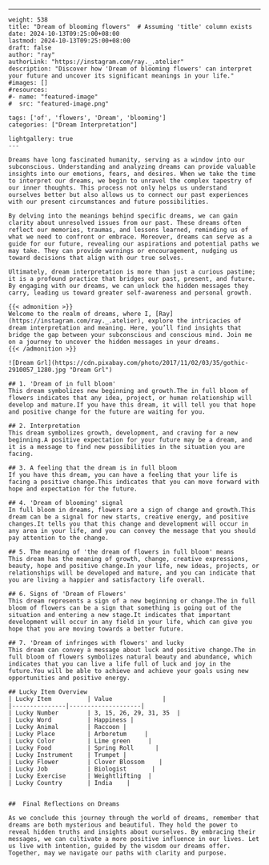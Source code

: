 ---
    weight: 538
    title: "Dream of blooming flowers"  # Assuming 'title' column exists
    date: 2024-10-13T09:25:00+08:00
    lastmod: 2024-10-13T09:25:00+08:00
    draft: false
    author: "ray"
    authorLink: "https://instagram.com/ray._.atelier"
    description: "Discover how 'Dream of blooming flowers' can interpret your future and uncover its significant meanings in your life."
    #images: []
    #resources:
    #- name: "featured-image"
    #  src: "featured-image.png"
    
    tags: ['of', 'flowers', 'Dream', 'blooming']
    categories: ["Dream Interpretation"]
    
    lightgallery: true
    ---
    
    Dreams have long fascinated humanity, serving as a window into our subconscious. Understanding and analyzing dreams can provide valuable insights into our emotions, fears, and desires. When we take the time to interpret our dreams, we begin to unravel the complex tapestry of our inner thoughts. This process not only helps us understand ourselves better but also allows us to connect our past experiences with our present circumstances and future possibilities.
    
    By delving into the meanings behind specific dreams, we can gain clarity about unresolved issues from our past. These dreams often reflect our memories, traumas, and lessons learned, reminding us of what we need to confront or embrace. Moreover, dreams can serve as a guide for our future, revealing our aspirations and potential paths we may take. They can provide warnings or encouragement, nudging us toward decisions that align with our true selves.
    
    Ultimately, dream interpretation is more than just a curious pastime; it is a profound practice that bridges our past, present, and future. By engaging with our dreams, we can unlock the hidden messages they carry, leading us toward greater self-awareness and personal growth.
    
    {{< admonition >}}
    Welcome to the realm of dreams, where I, [Ray](https://instagram.com/ray._.atelier), explore the intricacies of dream interpretation and meaning. Here, you’ll find insights that bridge the gap between your subconscious and conscious mind. Join me on a journey to uncover the hidden messages in your dreams.
    {{< /admonition >}}
    
    ![Dream Grl](https://cdn.pixabay.com/photo/2017/11/02/03/35/gothic-2910057_1280.jpg "Dream Grl")
    
    ## 1. 'Dream of in full bloom'
    This dream symbolizes new beginning and growth.The in full bloom of flowers indicates that any idea, project, or human relationship will develop and mature.If you have this dream, it will tell you that hope and positive change for the future are waiting for you.
    
    ## 2. Interpretation
    This dream symbolizes growth, development, and craving for a new beginning.A positive expectation for your future may be a dream, and it is a message to find new possibilities in the situation you are facing.
    
    ## 3. A feeling that the dream is in full bloom
    If you have this dream, you can have a feeling that your life is facing a positive change.This indicates that you can move forward with hope and expectation for the future.
    
    ## 4. 'Dream of blooming' signal
    In full bloom in dreams, flowers are a sign of change and growth.This dream can be a signal for new starts, creative energy, and positive changes.It tells you that this change and development will occur in any area in your life, and you can convey the message that you should pay attention to the change.
    
    ## 5. The meaning of 'the dream of flowers in full bloom' means
    This dream has the meaning of growth, change, creative expressions, beauty, hope and positive change.In your life, new ideas, projects, or relationships will be developed and mature, and you can indicate that you are living a happier and satisfactory life overall.
    
    ## 6. Signs of 'Dream of Flowers'
    This dream represents a sign of a new beginning or change.The in full bloom of flowers can be a sign that something is going out of the situation and entering a new stage.It indicates that important development will occur in any field in your life, which can give you hope that you are moving towards a better future.
    
    ## 7. 'Dream of infringes with flowers' and lucky
    This dream can convey a message about luck and positive change.The in full bloom of flowers symbolizes natural beauty and abundance, which indicates that you can live a life full of luck and joy in the future.You will be able to achieve and achieve your goals using new opportunities and positive energy.
    
    ## Lucky Item Overview
    | Lucky Item          | Value              |
    |---------------|--------------------|
    | Lucky Number        | 3, 15, 26, 29, 31, 35  |
    | Lucky Word          | Happiness |
    | Lucky Animal        | Raccoon |
    | Lucky Place         | Arboretum     |
    | Lucky Color         | Lime green     |
    | Lucky Food          | Spring Roll      |
    | Lucky Instrument    | Trumpet |
    | Lucky Flower        | Clover Blossom    |
    | Lucky Job           | Biologist       |
    | Lucky Exercise      | Weightlifting  |
    | Lucky Country       | India    |
    
    
    ##  Final Reflections on Dreams
    
    As we conclude this journey through the world of dreams, remember that dreams are both mysterious and beautiful. They hold the power to reveal hidden truths and insights about ourselves. By embracing their messages, we can cultivate a more positive influence in our lives. Let us live with intention, guided by the wisdom our dreams offer. Together, may we navigate our paths with clarity and purpose.
    